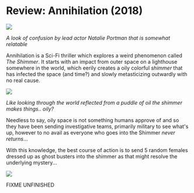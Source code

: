 # Review: Annihilation (2018)


<img src="https://www.denofgeek.com/wp-content/uploads/2018/02/annihilation.jpg?resize=768%2C432/">

*A look of confusion by lead actor Natalie Portman that is somewhat relatable*

Annihilation is a Sci-Fi thriller which explores a weird phenomenon called *The Shimmer*. It starts with an impact from outer space on a lighthouse somewhere in the world, which eerily creates a oily colorful *shimmer* that has infected the space (and time?) and slowly metasticizing outwardly with no real cause. 


<img src="https://miro.medium.com/max/720/1*lRejqYOgOGxumNEd7ZSGsQ.jpeg"/>

*Like looking through the world reflected from a puddle of oil the shimmer makes things.. oily?*

Needless to say, oily space is not something humans approve of and so they have been sending investigative teams, primarily military to see what's up, however to no avail as everyone who goes into the Shimmer *never returns*...

With this knowledge, the best course of action is to send 5 random females dressed up as ghost busters into the shimmer as that might resolve the underlying mystery...


<img src="https://i2.wp.com/thirdcoastreview.com/wp-content/uploads/2018/02/Annihilation.jpg?resize=639%2C359&ssl=1"/>


FIXME UNFINISHED